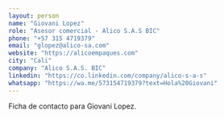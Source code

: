 ```yaml
---
layout: person
name: "Giovani Lopez"
role: "Asesor comercial - Alico S.A.S BIC"
phone: "+57 315 4719379"
email: "glopez@alico-sa.com"
website: "https://alicoempaques.com"
city: "Cali"
company: "Alico S.A.S. BIC"
linkedin: "https://co.linkedin.com/company/alico-s-a-s"
whatsapp: "https://wa.me/573154719379?text=Hola%20Giovani"
---
```


Ficha de contacto para Giovani Lopez.